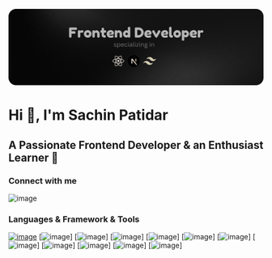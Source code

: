 


![Frontend Developer](image.png)


# Hi 👋, I'm Sachin Patidar

## A Passionate Frontend Developer & an Enthusiast Learner 💎


### Connect with me
![image](https://github.com/harry413/sachin413/assets/73785500/b7852f7b-f0ed-42b1-8dbf-414779ee789c)




### Languages & Framework & Tools

[![image](https://github.com/harry413/sachin413/assets/73785500/678258ca-74c6-46fc-82a5-b7fe240b1820)](https://html.com/)
[![image](https://github.com/harry413/sachin413/assets/73785500/d1c11708-400e-4d34-a25a-c5336940c63d)]
[![image](https://github.com/harry413/sachin413/assets/73785500/5d1b3068-0f62-486d-9772-5159888dcb5d)]
[![image](https://github.com/harry413/sachin413/assets/73785500/eb1da906-3721-457e-91db-ab85a355cbff)]
[![image](https://github.com/harry413/sachin413/assets/73785500/a3ad9c28-e669-474d-91d2-24e6641bf053)]
[![image](https://github.com/harry413/sachin413/assets/73785500/d105c149-5a7f-4b2f-b6f8-fbdd1b9650ea)]
[![image](https://github.com/harry413/sachin413/assets/73785500/f18b2dc8-e79f-417e-8a84-b50510a85098)]
[![image](https://github.com/harry413/sachin413/assets/73785500/75ea2d14-de37-4f4e-8a01-9864a67fb513)]
[![image](https://github.com/harry413/sachin413/assets/73785500/a679618d-cf8b-4c78-8fdb-1a67ed130f97)]
[![image](https://github.com/harry413/sachin413/assets/73785500/90d8db27-b21e-45f1-8f22-a275776e5a9c)]
[![image](https://github.com/harry413/sachin413/assets/73785500/2106d3da-8707-4372-a4ba-032fa4d673d3)]
[![image](https://github.com/harry413/sachin413/assets/73785500/ff2ef04f-8082-44c3-94cc-b87e732de527)]






